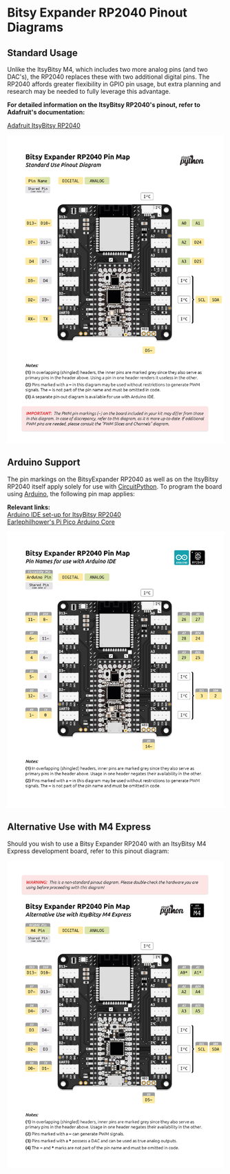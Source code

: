 # Bitsy Expander RP2040 Pinout Diagrams
## Standard Usage
Unlike the ItsyBitsy M4, which includes two more analog pins (and two DAC's), the RP2040 replaces these with two additional digital pins. The RP2040 affords greater flexibility in GPIO pin usage, but extra planning and research may be needed to fully leverage this advantage.

**For detailed information on the ItsyBitsy RP2040's pinout, refer to Adafruit's documentation:**  

[Adafruit ItsyBitsy RP2040](https://learn.adafruit.com/adafruit-itsybitsy-rp2040)

<img src="resources/RP2040_Standard.jpg">


## Arduino Support
The pin markings on the BitsyExpander RP2040 as well as on the ItsyBitsy RP2040 itself apply solely for use with [CircuitPython](https://circuitpython.org/board/adafruit_itsybitsy_rp2040/). To program the board using [Arduino](https://learn.adafruit.com/adafruit-itsybitsy-rp2040/arduino-ide-setup), the following pin map applies:

**Relevant links:**  
[Arduino IDE set-up for ItsyBitsy RP2040](https://learn.adafruit.com/adafruit-itsybitsy-rp2040/arduino-ide-setup)  
[Earlephilhower's Pi Pico Arduino Core](https://github.com/earlephilhower/arduino-pico/#arduino-pico)  

<img src="resources/RP2040_Arduino.jpg">

## Alternative Use with M4 Express

Should you wish to use a Bitsy Expander RP2040 with an ItsyBitsy M4 Express development board, refer to this pinout diagram:

<img src="resources/RP2040_Alt_M4.jpg">
